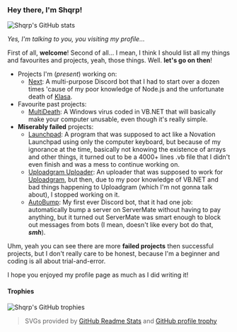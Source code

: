 ### Hey there, I'm Shqrp!

![Shqrp's GitHub stats](https://github-readme-stats.vercel.app/api?username=Shqrp&show_icons=true&include_all_commits=true&count_private=true&theme=vue)

_Yes, I'm talking to you, you visiting my profile..._

First of all, **welcome**! Second of all... I mean, I think I should list all my things and favourites and projects, yeah, those things. Well. **let's go on then**!

- Projects I'm (_present_) working on: 
  - [Next](https://github.com/Nebula-Development/Next): A multi-purpose Discord bot that I had to start over a dozen times 'cause of my poor knowledge of Node.js and the unfortunate death of [Klasa](https://github.com/dirigeants/klasa).
- Favourite past projects: 
  - [MultiDeath](https://github.com/Shqrp/MultiDeath): A Windows virus coded in VB.NET that will basically make your computer unusable, even though it's really simple.
- **Miserably failed** projects: 
  - [Launchpad](https://github.com/Shqrp/Launchpad): A program that was supposed to act like a Novation Launchpad using only the computer keyboard, but because of my ignorance at the time, basically not knowing the existence of arrays and other things, it turned out to be a 4000+ lines .vb file that I didn't even finish and was a mess to continue working on.
  - [Uploadgram Uploader](https://github.com/Shqrp/Uploadgram-Uploader): An uploader that was supposed to work for [Uploadgram](https://uploadgram.me), but then, due to my poor knowledge of VB.NET and bad things happening to Uploadgram (which I'm not gonna talk about), I stopped working on it.
  - [AutoBump](https://github.com/Shqrp/AutoBump): My first ever Discord bot, that it had one job: automatically bump a server on ServerMate without having to pay anything, but it turned out ServerMate was smart enough to block out messages from bots (I mean, doesn't like every bot do that, ***smh***).
  
 Uhm, yeah you can see there are more **failed projects** then successful projects, but I don't really care to be honest, because I'm a beginner and coding is all about trial-and-error.
 
 I hope you enjoyed my profile page as much as I did writing it!
 
#### Trophies

![Shqrp's GitHub trophies](https://github-profile-trophy.vercel.app/?username=Shqrp)

 > SVGs provided by [GitHub Readme Stats](https://github.com/anuraghazra/github-readme-stats) and [GitHub profile trophy](https://github.com/ryo-ma/github-profile-trophy)
